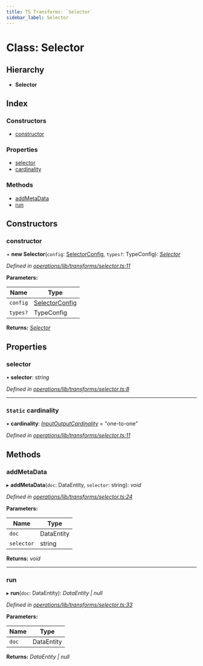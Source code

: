 ```yaml
---
title: TS Transforms: `Selector`
sidebar_label: Selector
---
```


# Class: Selector

## Hierarchy

* **Selector**

## Index

### Constructors

* [constructor](selector.md#constructor)

### Properties

* [selector](selector.md#selector)
* [cardinality](selector.md#static-cardinality)

### Methods

* [addMetaData](selector.md#addmetadata)
* [run](selector.md#run)

## Constructors

###  constructor

\+ **new Selector**(`config`: [SelectorConfig](../interfaces/selectorconfig.md), `types?`: TypeConfig): *[Selector](selector.md)*

*Defined in [operations/lib/transforms/selector.ts:11](https://github.com/terascope/teraslice/blob/d8feecc03/packages/ts-transforms/src/operations/lib/transforms/selector.ts#L11)*

**Parameters:**

Name | Type |
------ | ------ |
`config` | [SelectorConfig](../interfaces/selectorconfig.md) |
`types?` | TypeConfig |

**Returns:** *[Selector](selector.md)*

## Properties

###  selector

• **selector**: *string*

*Defined in [operations/lib/transforms/selector.ts:8](https://github.com/terascope/teraslice/blob/d8feecc03/packages/ts-transforms/src/operations/lib/transforms/selector.ts#L8)*

___

### `Static` cardinality

▪ **cardinality**: *[InputOutputCardinality](../overview.md#inputoutputcardinality)* = "one-to-one"

*Defined in [operations/lib/transforms/selector.ts:11](https://github.com/terascope/teraslice/blob/d8feecc03/packages/ts-transforms/src/operations/lib/transforms/selector.ts#L11)*

## Methods

###  addMetaData

▸ **addMetaData**(`doc`: DataEntity, `selector`: string): *void*

*Defined in [operations/lib/transforms/selector.ts:24](https://github.com/terascope/teraslice/blob/d8feecc03/packages/ts-transforms/src/operations/lib/transforms/selector.ts#L24)*

**Parameters:**

Name | Type |
------ | ------ |
`doc` | DataEntity |
`selector` | string |

**Returns:** *void*

___

###  run

▸ **run**(`doc`: DataEntity): *DataEntity | null*

*Defined in [operations/lib/transforms/selector.ts:33](https://github.com/terascope/teraslice/blob/d8feecc03/packages/ts-transforms/src/operations/lib/transforms/selector.ts#L33)*

**Parameters:**

Name | Type |
------ | ------ |
`doc` | DataEntity |

**Returns:** *DataEntity | null*
